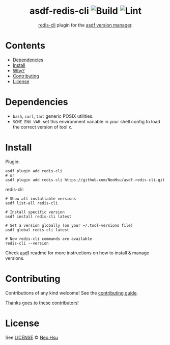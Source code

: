 <div align="center">

# asdf-redis-cli ![Build](https://github.com/NeoHsu/asdf-redis-cli/workflows/Build/badge.svg) ![Lint](https://github.com/NeoHsu/asdf-redis-cli/workflows/Lint/badge.svg)

[redis-cli](https://redis.io/) plugin for the [asdf version manager](https://asdf-vm.com).

</div>

# Contents

- [Dependencies](#dependencies)
- [Install](#install)
- [Why?](#why)
- [Contributing](#contributing)
- [License](#license)

# Dependencies

- `bash`, `curl`, `tar`: generic POSIX utilities.
- `SOME_ENV_VAR`: set this environment variable in your shell config to load the correct version of tool x.

# Install

Plugin:

```shell
asdf plugin add redis-cli
# or
asdf plugin add redis-cli https://github.com/NeoHsu/asdf-redis-cli.git
```

redis-cli:

```shell
# Show all installable versions
asdf list-all redis-cli

# Install specific version
asdf install redis-cli latest

# Set a version globally (on your ~/.tool-versions file)
asdf global redis-cli latest

# Now redis-cli commands are available
redis-cli --version
```

Check [asdf](https://github.com/asdf-vm/asdf) readme for more instructions on how to
install & manage versions.

# Contributing

Contributions of any kind welcome! See the [contributing guide](contributing.md).

[Thanks goes to these contributors](https://github.com/NeoHsu/asdf-redis-cli/graphs/contributors)!

# License

See [LICENSE](LICENSE) © [Neo Hsu](https://github.com/NeoHsu/)
